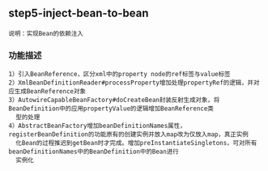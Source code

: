 ## step5-inject-bean-to-bean
    说明：实现Bean的依赖注入
### 功能描述
    1）引入BeanReference，区分xml中的property node的ref标签与value标签
    2）XmlBeanDefinitionReader#processProperty增加处理propertyRef的逻辑，并对应生成BeanReference对象
    3）AutowireCapableBeanFactory#doCreateBean封装反射生成对象，将BeanDefinition中的应用propertyValue的逻辑增加BeanReference类
      型的处理
    4）AbstractBeanFactory增加beanDefinitionNames属性，registerBeanDefinition的功能原有的创建实例并放入map改为仅放入map，真正实例
      化Bean的过程推迟到getBean时才完成。增加preInstantiateSingletons，可对所有beanDefinitionNames中的BeanDefinition中的Bean进行
      实例化
